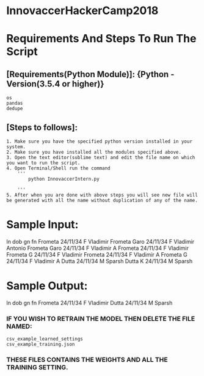 # InnovaccerHackerCamp2018

# Requirements And Steps To Run The Script

## [Requirements(Python Module)]: {Python - Version(3.5.4 or higher)}

	os
	pandas
	dedupe

## [Steps to follows]:

	1. Make sure you have the specified python version installed in your system.
	2. Make sure you have installed all the modules specified above.
	3. Open the text editor(sublime text) and edit the file name on which you want to run the script.
	4. Open Terminal/Shell run the command
		'''
			python InnovaccerIntern.py
		
		'''
	5. After when you are done with above steps you will see new file will be generated with all the name without duplication of any of the name.



# Sample Input:

ln				dob			gn	fn
Frometa			24/11/34	F	Vladimir 
Frometa Garo	24/11/34	F	Vladimir Antonio
Frometa Garo	24/11/34	F	Vladimir A
Frometa			24/11/34	F	Vladimir
Frometa G		24/11/34	F	Vladimir
Frometa			24/11/34	F	Vladimir A 
Frometa G		24/11/34	F	Vladimir A 
Dutta			24/11/34	M	Sparsh
Dutta K			24/11/34	M	Sparsh


# Sample Output:

ln			dob			gn	fn
Frometa		24/11/34	F	Vladimir 
Dutta		24/11/34	M	Sparsh




### IF YOU WISH TO RETRAIN THE MODEL THEN DELETE THE FILE NAMED: 
	csv_example_learned_settings
	csv_example_training.json
### THESE FILES CONTAINS THE WEIGHTS AND ALL THE TRAINING SETTING.
